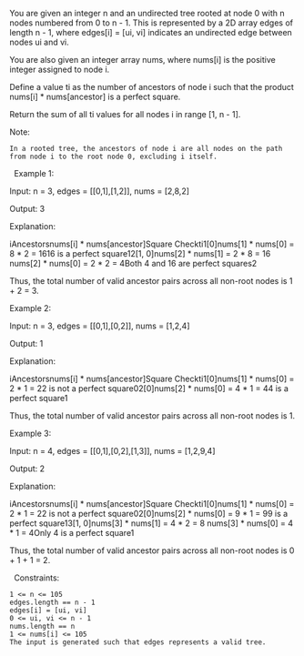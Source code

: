 You are given an integer n and an undirected tree rooted at node 0 with n nodes numbered from 0 to n - 1. This is represented by a 2D array edges of length n - 1, where edges[i] = [ui, vi] indicates an undirected edge between nodes ui and vi.

You are also given an integer array nums, where nums[i] is the positive integer assigned to node i.

Define a value ti as the number of ancestors of node i such that the product nums[i] * nums[ancestor] is a perfect square.

Return the sum of all ti values for all nodes i in range [1, n - 1].

Note:


	In a rooted tree, the ancestors of node i are all nodes on the path from node i to the root node 0, excluding i itself.


 
Example 1:


Input: n = 3, edges = [[0,1],[1,2]], nums = [2,8,2]

Output: 3

Explanation:

iAncestorsnums[i] * nums[ancestor]Square Checkti1[0]nums[1] * nums[0] = 8 * 2 = 1616 is a perfect square12[1, 0]nums[2] * nums[1] = 2 * 8 = 16
			nums[2] * nums[0] = 2 * 2 = 4Both 4 and 16 are perfect squares2

Thus, the total number of valid ancestor pairs across all non-root nodes is 1 + 2 = 3.


Example 2:


Input: n = 3, edges = [[0,1],[0,2]], nums = [1,2,4]

Output: 1

Explanation:

iAncestorsnums[i] * nums[ancestor]Square Checkti1[0]nums[1] * nums[0] = 2 * 1 = 22 is not a perfect square02[0]nums[2] * nums[0] = 4 * 1 = 44 is a perfect square1

Thus, the total number of valid ancestor pairs across all non-root nodes is 1.


Example 3:


Input: n = 4, edges = [[0,1],[0,2],[1,3]], nums = [1,2,9,4]

Output: 2

Explanation:

iAncestorsnums[i] * nums[ancestor]Square Checkti1[0]nums[1] * nums[0] = 2 * 1 = 22 is not a perfect square02[0]nums[2] * nums[0] = 9 * 1 = 99 is a perfect square13[1, 0]nums[3] * nums[1] = 4 * 2 = 8
			nums[3] * nums[0] = 4 * 1 = 4Only 4 is a perfect square1

Thus, the total number of valid ancestor pairs across all non-root nodes is 0 + 1 + 1 = 2.


 
Constraints:


	1 <= n <= 105
	edges.length == n - 1
	edges[i] = [ui, vi]
	0 <= ui, vi <= n - 1
	nums.length == n
	1 <= nums[i] <= 105
	The input is generated such that edges represents a valid tree.

